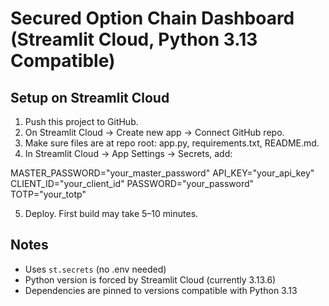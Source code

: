 # Secured Option Chain Dashboard (Streamlit Cloud, Python 3.13 Compatible)

## Setup on Streamlit Cloud
1. Push this project to GitHub.
2. On Streamlit Cloud → Create new app → Connect GitHub repo.
3. Make sure files are at repo root: app.py, requirements.txt, README.md.
4. In Streamlit Cloud → App Settings → Secrets, add:

MASTER_PASSWORD="your_master_password"
API_KEY="your_api_key"
CLIENT_ID="your_client_id"
PASSWORD="your_password"
TOTP="your_totp"

5. Deploy. First build may take 5–10 minutes.

## Notes
- Uses `st.secrets` (no .env needed)
- Python version is forced by Streamlit Cloud (currently 3.13.6)
- Dependencies are pinned to versions compatible with Python 3.13
